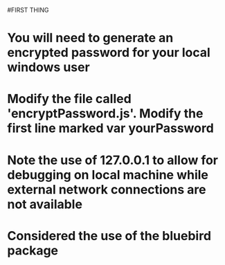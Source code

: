 #FIRST THING
# You will need to generate an encrypted password for your local windows user
# Modify the file called 'encryptPassword.js'. Modify the first line marked var yourPassword


# Note the use of 127.0.0.1 to allow for debugging on local machine while external network connections are not available

# Considered the use of the bluebird package
